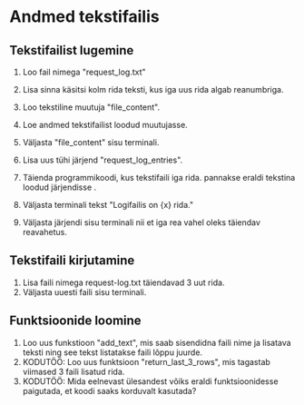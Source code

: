 # Andmed tekstifailis

## Tekstifailist lugemine
1. Loo fail nimega "request_log.txt"
2. Lisa sinna käsitsi kolm rida teksti, kus iga uus rida algab reanumbriga.
3. Loo tekstiline muutuja "file_content".
4. Loe andmed tekstifailist loodud muutujasse.
5. Väljasta "file_content" sisu terminali.

6. Lisa uus tühi järjend "request_log_entries".
7. Täienda programmikoodi, kus tekstifaili iga rida. pannakse eraldi tekstina loodud järjendisse .
8. Väljasta terminali tekst "Logifailis on {x} rida."
9. Väljasta järjendi sisu terminali nii et iga rea vahel oleks täiendav reavahetus.


## Tekstifaili kirjutamine
1. Lisa faili nimega request-log.txt täiendavad 3 uut rida.
2. Väljasta uuesti faili sisu terminali.

## Funktsioonide loomine
1. Loo uus funkstioon "add_text", mis saab sisendidna faili nime ja lisatava teksti ning see tekst listatakse faili lõppu juurde.
2. KODUTÖÖ: Loo uus funktsioon "return_last_3_rows", mis tagastab viimased 3 faili lisatud rida.
3. KODUTÖÖ: Mida eelnevast ülesandest võiks eraldi funktsioonidesse paigutada, et koodi saaks korduvalt kasutada?
